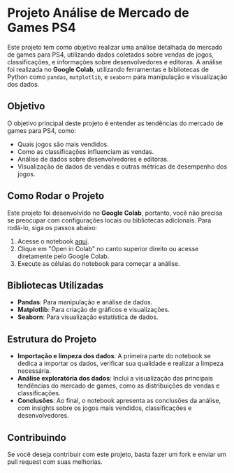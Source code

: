 # Projeto Análise de Mercado de Games PS4

Este projeto tem como objetivo realizar uma análise detalhada do mercado de games para PS4, utilizando dados coletados sobre vendas de jogos, classificações, e informações sobre desenvolvedores e editoras. A análise foi realizada no **Google Colab**, utilizando ferramentas e bibliotecas de Python como `pandas`, `matplotlib`, e `seaborn` para manipulação e visualização dos dados.

## Objetivo

O objetivo principal deste projeto é entender as tendências do mercado de games para PS4, como:

- Quais jogos são mais vendidos.
- Como as classificações influenciam as vendas.
- Análise de dados sobre desenvolvedores e editoras.
- Visualização de dados de vendas e outras métricas de desempenho dos jogos.

## Como Rodar o Projeto

Este projeto foi desenvolvido no **Google Colab**, portanto, você não precisa se preocupar com configurações locais ou bibliotecas adicionais. Para rodá-lo, siga os passos abaixo:

1. Acesse o notebook [aqui](https://github.com/gabriel-afd/Analise_Mercado_Games/blob/main/Projeto_An%C3%A1lise_Mercado_de_Games_PS4.ipynb).
2. Clique em "Open in Colab" no canto superior direito ou acesse diretamente pelo Google Colab.
3. Execute as células do notebook para começar a análise.

## Bibliotecas Utilizadas

- **Pandas**: Para manipulação e análise de dados.
- **Matplotlib**: Para criação de gráficos e visualizações.
- **Seaborn**: Para visualização estatística de dados.

## Estrutura do Projeto

- **Importação e limpeza dos dados**: A primeira parte do notebook se dedica a importar os dados, verificar sua qualidade e realizar a limpeza necessária.
- **Análise exploratória dos dados**: Inclui a visualização das principais tendências do mercado de games, como as distribuições de vendas e classificações.
- **Conclusões**: Ao final, o notebook apresenta as conclusões da análise, com insights sobre os jogos mais vendidos, classificações e desenvolvedores.

## Contribuindo

Se você deseja contribuir com este projeto, basta fazer um fork e enviar um pull request com suas melhorias.
